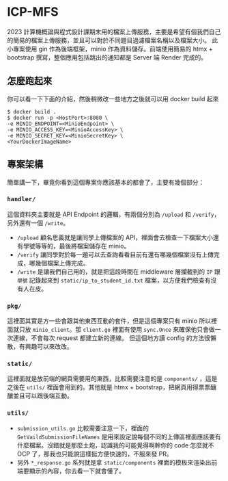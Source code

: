# ICP-MFS

2023 計算機概論與程式設計課期末用的檔案上傳服務，主要是希望有個我們自己的簡易的檔案上傳服務，並且可以對於不同題目過濾檔案名稱以及檔案大小。
此小專案使用 gin 作為後端框架，minio 作為資料儲存。前端使用簡易的 htmx + bootstrap 撰寫，整個應用包括跳出的通知都是 Server 端 Render 完成的。

## 怎麼跑起來

你可以看一下下面的介紹，然後稍微改一些地方之後就可以用 docker build 起來
```
$ docker build .
$ docker run -p <HostPort>:8080 \
-e MINIO_ENDPOINT=<MinioEndpoint> \
-e MINIO_ACCESS_KEY=<MinioAccessKey> \
-e MINIO_SECRET_KEY=<MinioSecretKey> \
<YourDockerImageName>
```

## 專案架構

簡單講一下，畢竟你看到這個專案你應該基本的都會了，主要有幾個部分：

### `handler/`

這個資料夾主要就是 API Endpoint 的邏輯，有兩個分別為 `/upload` 和 `/verify`，另外還有一個 `/write`。

* `/upload` 顧名思義就是讓同學上傳檔案的 API，裡面會去檢查一下檔案大小還有學號等等的，最後將檔案儲存在 minio。
* `/verify` 讓同學對於每一題可以去查詢看看目前有還有哪幾個檔案沒有上傳完成，哪幾個檔案上傳完成。
* `/write` 是讓我們自己用的，就是把這段時間在 middleware 層攔截到的 `IP` 跟 `學號` 記錄起來到 `static/ip_to_student_id.txt` 檔案，以方便我們檢查有沒有人在皮。

### `pkg/`

這裡面其實是方一些會跟其他東西互動的套件，但是這個專案只有 minio 所以裡面就只放 `minio_client`。那 `client.go` 裡面有使用 `sync.Once` 來確保他只會做一次連線，不會每次 request 都建立新的連線。
但這個地方讀 config 的方法很懶散，有興趣可以來改改。

### `static/`

這裡面就是放前端的網頁需要用的東西，比較需要注意的是 `components/` ，這是之後在 `utils/` 裡面會用到的。其他就是 htmx + bootstrap，把網頁用得票票釀釀並且可以跟後端互動。

### `utils/`

* `submission_utils.go` 比較需要注意一下，裡面的 `GetVaildSubmissionFileNames` 是用來設定說每個不同的上傳區裡面應該要有什麼檔案。沒錯就是那麼土炮，認識我的可能覺得啊幹你的 code 怎麼就不 OCP 了，那我也只能說這樣挺方便快速的，不服來發 PR。
* 另外 `*_response.go` 系列就是拿 `static/components` 裡面的模板來渲染出前端要顯示的內容，你去看一下就會懂了。
